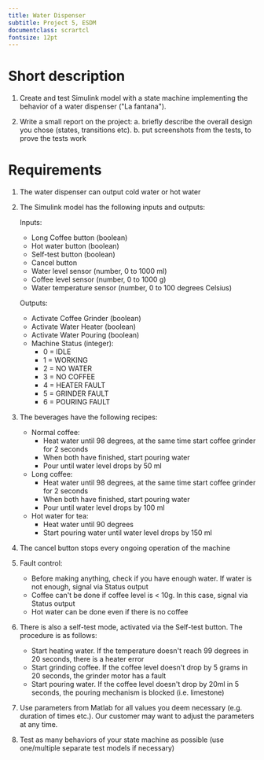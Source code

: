 ```yaml
---
title: Water Dispenser
subtitle: Project 5, ESDM
documentclass: scrartcl
fontsize: 12pt
---
```


# Short description

1. Create and test Simulink model with a state machine implementing the behavior of a water dispenser ("La fantana").

2. Write a small report on the project:
   a. briefly describe the overall design you chose (states, transitions etc).
   b. put screenshots from the tests, to prove the tests work
   

# Requirements

1. The water dispenser can output cold water or hot water

2. The Simulink model has the following inputs and outputs:
    
    Inputs:
    - Long Coffee button (boolean)
    - Hot water button (boolean)
    - Self-test button (boolean)
    - Cancel button    
    - Water level sensor (number, 0 to 1000 ml)
    - Coffee level sensor (number, 0 to 1000 g)
    - Water temperature sensor (number, 0 to 100 degrees Celsius)

    Outputs:
    - Activate Coffee Grinder (boolean)
    - Activate Water Heater (boolean)
    - Activate Water Pouring (boolean)
    - Machine Status (integer):
        - 0 = IDLE
        - 1 = WORKING
        - 2 = NO WATER
        - 3 = NO COFFEE
        - 4 = HEATER FAULT
        - 5 = GRINDER FAULT
        - 6 = POURING FAULT

3. The beverages have the following recipes:
   - Normal coffee: 
       - Heat water until 98 degrees, at the same time start coffee grinder for 2 seconds
       - When both have finished, start pouring water
       - Pour until water level drops by 50 ml
   - Long coffee: 
       - Heat water until 98 degrees, at the same time start coffee grinder for 2 seconds
       - When both have finished, start pouring water
       - Pour until water level drops by 100 ml
   - Hot water for tea: 
       - Heat water until 90 degrees
       - Start pouring water until water level drops by 150 ml

4. The cancel button stops every ongoing operation of the machine

4. Fault control:
    - Before making anything, check if you have enough water. If water is not enough, signal via Status output
    - Coffee can't be done if coffee level is < 10g. In this case, signal via Status output
    - Hot water can be done even if there is no coffee
    
5. There is also a self-test mode, activated via the Self-test button. The procedure is as follows:
    - Start heating water. If the temperature doesn't reach 99 degrees in 20 seconds, there is a heater error
    - Start grinding coffee. If the coffee level doesn't drop by 5 grams in 20 seconds, the grinder motor has a fault
    - Start pouring water. If the coffee level doesn't drop by 20ml in 5 seconds, the pouring mechanism is blocked (i.e. limestone)

5. Use parameters from Matlab for all values you deem necessary (e.g. duration of times etc.).
Our customer may want to adjust the parameters at any time.

6. Test as many behaviors of your state machine as possible (use one/multiple separate test models if necessary)
